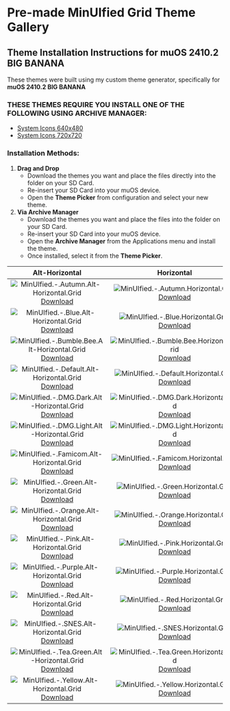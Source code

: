 # Pre-made MinUIfied Grid Theme Gallery
## Theme Installation Instructions for muOS 2410.2 BIG BANANA
These themes were built using my custom theme generator, specifically for **muOS 2410.2 BIG BANANA**

### THESE THEMES REQUIRE YOU INSTALL ONE OF THE FOLLOWING USING ARCHIVE MANAGER:
  - [System Icons 640x480](https://github.com/hmcneill46/muOS-MinUIfied-Theme-Generator/releases/download/themes-muos-v2410.2-system-icons/MinUIfied.-.System.Icons.640x480.-AM.zip)
  - [System Icons 720x720](https://github.com/hmcneill46/muOS-MinUIfied-Theme-Generator/releases/download/themes-muos-v2410.2-system-icons/MinUIfied.-.System.Icons.720x720.-AM.zip)

### Installation Methods:
1. **Drag and Drop**
   - Download the themes you want and place the  files directly into the  folder on your SD Card.
   - Re-insert your SD Card into your muOS device.
   - Open the **Theme Picker** from configuration and select your new theme.
2. **Via Archive Manager**
   - Download the themes you want and place the  files into the  folder on your SD Card.
   - Re-insert your SD Card into your muOS device.
   - Open the **Archive Manager** from the Applications menu and install the theme.
   - Once installed, select it from the **Theme Picker**.

| Alt-Horizontal | Horizontal | Vertical |
| :---: | :---: | :---: |
| ![MinUIfied.-.Autumn.Alt-Horizontal.Grid](https://github.com/hmcneill46/muOS-MinUIfied-Theme-Generator/releases/download/themes-muos-v2410.2-grid/MinUIfied.-.Autumn.Alt-Horizontal.Grid.png) <br> [Download](https://github.com/hmcneill46/muOS-MinUIfied-Theme-Generator/releases/download/themes-muos-v2410.2-grid/MinUIfied.-.Autumn.Alt-Horizontal.Grid.zip) | ![MinUIfied.-.Autumn.Horizontal.Grid](https://github.com/hmcneill46/muOS-MinUIfied-Theme-Generator/releases/download/themes-muos-v2410.2-grid/MinUIfied.-.Autumn.Horizontal.Grid.png) <br> [Download](https://github.com/hmcneill46/muOS-MinUIfied-Theme-Generator/releases/download/themes-muos-v2410.2-grid/MinUIfied.-.Autumn.Horizontal.Grid.zip) | ![MinUIfied.-.Autumn.Vertical.Grid](https://github.com/hmcneill46/muOS-MinUIfied-Theme-Generator/releases/download/themes-muos-v2410.2-grid/MinUIfied.-.Autumn.Vertical.Grid.png) <br> [Download](https://github.com/hmcneill46/muOS-MinUIfied-Theme-Generator/releases/download/themes-muos-v2410.2-grid/MinUIfied.-.Autumn.Vertical.Grid.zip) | 
| ![MinUIfied.-.Blue.Alt-Horizontal.Grid](https://github.com/hmcneill46/muOS-MinUIfied-Theme-Generator/releases/download/themes-muos-v2410.2-grid/MinUIfied.-.Blue.Alt-Horizontal.Grid.png) <br> [Download](https://github.com/hmcneill46/muOS-MinUIfied-Theme-Generator/releases/download/themes-muos-v2410.2-grid/MinUIfied.-.Blue.Alt-Horizontal.Grid.zip) | ![MinUIfied.-.Blue.Horizontal.Grid](https://github.com/hmcneill46/muOS-MinUIfied-Theme-Generator/releases/download/themes-muos-v2410.2-grid/MinUIfied.-.Blue.Horizontal.Grid.png) <br> [Download](https://github.com/hmcneill46/muOS-MinUIfied-Theme-Generator/releases/download/themes-muos-v2410.2-grid/MinUIfied.-.Blue.Horizontal.Grid.zip) | ![MinUIfied.-.Blue.Vertical.Grid](https://github.com/hmcneill46/muOS-MinUIfied-Theme-Generator/releases/download/themes-muos-v2410.2-grid/MinUIfied.-.Blue.Vertical.Grid.png) <br> [Download](https://github.com/hmcneill46/muOS-MinUIfied-Theme-Generator/releases/download/themes-muos-v2410.2-grid/MinUIfied.-.Blue.Vertical.Grid.zip) | 
| ![MinUIfied.-.Bumble.Bee.Alt-Horizontal.Grid](https://github.com/hmcneill46/muOS-MinUIfied-Theme-Generator/releases/download/themes-muos-v2410.2-grid/MinUIfied.-.Bumble.Bee.Alt-Horizontal.Grid.png) <br> [Download](https://github.com/hmcneill46/muOS-MinUIfied-Theme-Generator/releases/download/themes-muos-v2410.2-grid/MinUIfied.-.Bumble.Bee.Alt-Horizontal.Grid.zip) | ![MinUIfied.-.Bumble.Bee.Horizontal.Grid](https://github.com/hmcneill46/muOS-MinUIfied-Theme-Generator/releases/download/themes-muos-v2410.2-grid/MinUIfied.-.Bumble.Bee.Horizontal.Grid.png) <br> [Download](https://github.com/hmcneill46/muOS-MinUIfied-Theme-Generator/releases/download/themes-muos-v2410.2-grid/MinUIfied.-.Bumble.Bee.Horizontal.Grid.zip) | ![MinUIfied.-.Bumble.Bee.Vertical.Grid](https://github.com/hmcneill46/muOS-MinUIfied-Theme-Generator/releases/download/themes-muos-v2410.2-grid/MinUIfied.-.Bumble.Bee.Vertical.Grid.png) <br> [Download](https://github.com/hmcneill46/muOS-MinUIfied-Theme-Generator/releases/download/themes-muos-v2410.2-grid/MinUIfied.-.Bumble.Bee.Vertical.Grid.zip) | 
| ![MinUIfied.-.Default.Alt-Horizontal.Grid](https://github.com/hmcneill46/muOS-MinUIfied-Theme-Generator/releases/download/themes-muos-v2410.2-grid/MinUIfied.-.Default.Alt-Horizontal.Grid.png) <br> [Download](https://github.com/hmcneill46/muOS-MinUIfied-Theme-Generator/releases/download/themes-muos-v2410.2-grid/MinUIfied.-.Default.Alt-Horizontal.Grid.zip) | ![MinUIfied.-.Default.Horizontal.Grid](https://github.com/hmcneill46/muOS-MinUIfied-Theme-Generator/releases/download/themes-muos-v2410.2-grid/MinUIfied.-.Default.Horizontal.Grid.png) <br> [Download](https://github.com/hmcneill46/muOS-MinUIfied-Theme-Generator/releases/download/themes-muos-v2410.2-grid/MinUIfied.-.Default.Horizontal.Grid.zip) | ![MinUIfied.-.Default.Vertical.Grid](https://github.com/hmcneill46/muOS-MinUIfied-Theme-Generator/releases/download/themes-muos-v2410.2-grid/MinUIfied.-.Default.Vertical.Grid.png) <br> [Download](https://github.com/hmcneill46/muOS-MinUIfied-Theme-Generator/releases/download/themes-muos-v2410.2-grid/MinUIfied.-.Default.Vertical.Grid.zip) | 
| ![MinUIfied.-.DMG.Dark.Alt-Horizontal.Grid](https://github.com/hmcneill46/muOS-MinUIfied-Theme-Generator/releases/download/themes-muos-v2410.2-grid/MinUIfied.-.DMG.Dark.Alt-Horizontal.Grid.png) <br> [Download](https://github.com/hmcneill46/muOS-MinUIfied-Theme-Generator/releases/download/themes-muos-v2410.2-grid/MinUIfied.-.DMG.Dark.Alt-Horizontal.Grid.zip) | ![MinUIfied.-.DMG.Dark.Horizontal.Grid](https://github.com/hmcneill46/muOS-MinUIfied-Theme-Generator/releases/download/themes-muos-v2410.2-grid/MinUIfied.-.DMG.Dark.Horizontal.Grid.png) <br> [Download](https://github.com/hmcneill46/muOS-MinUIfied-Theme-Generator/releases/download/themes-muos-v2410.2-grid/MinUIfied.-.DMG.Dark.Horizontal.Grid.zip) | ![MinUIfied.-.DMG.Dark.Vertical.Grid](https://github.com/hmcneill46/muOS-MinUIfied-Theme-Generator/releases/download/themes-muos-v2410.2-grid/MinUIfied.-.DMG.Dark.Vertical.Grid.png) <br> [Download](https://github.com/hmcneill46/muOS-MinUIfied-Theme-Generator/releases/download/themes-muos-v2410.2-grid/MinUIfied.-.DMG.Dark.Vertical.Grid.zip) | 
| ![MinUIfied.-.DMG.Light.Alt-Horizontal.Grid](https://github.com/hmcneill46/muOS-MinUIfied-Theme-Generator/releases/download/themes-muos-v2410.2-grid/MinUIfied.-.DMG.Light.Alt-Horizontal.Grid.png) <br> [Download](https://github.com/hmcneill46/muOS-MinUIfied-Theme-Generator/releases/download/themes-muos-v2410.2-grid/MinUIfied.-.DMG.Light.Alt-Horizontal.Grid.zip) | ![MinUIfied.-.DMG.Light.Horizontal.Grid](https://github.com/hmcneill46/muOS-MinUIfied-Theme-Generator/releases/download/themes-muos-v2410.2-grid/MinUIfied.-.DMG.Light.Horizontal.Grid.png) <br> [Download](https://github.com/hmcneill46/muOS-MinUIfied-Theme-Generator/releases/download/themes-muos-v2410.2-grid/MinUIfied.-.DMG.Light.Horizontal.Grid.zip) | ![MinUIfied.-.DMG.Light.Vertical.Grid](https://github.com/hmcneill46/muOS-MinUIfied-Theme-Generator/releases/download/themes-muos-v2410.2-grid/MinUIfied.-.DMG.Light.Vertical.Grid.png) <br> [Download](https://github.com/hmcneill46/muOS-MinUIfied-Theme-Generator/releases/download/themes-muos-v2410.2-grid/MinUIfied.-.DMG.Light.Vertical.Grid.zip) | 
| ![MinUIfied.-.Famicom.Alt-Horizontal.Grid](https://github.com/hmcneill46/muOS-MinUIfied-Theme-Generator/releases/download/themes-muos-v2410.2-grid/MinUIfied.-.Famicom.Alt-Horizontal.Grid.png) <br> [Download](https://github.com/hmcneill46/muOS-MinUIfied-Theme-Generator/releases/download/themes-muos-v2410.2-grid/MinUIfied.-.Famicom.Alt-Horizontal.Grid.zip) | ![MinUIfied.-.Famicom.Horizontal.Grid](https://github.com/hmcneill46/muOS-MinUIfied-Theme-Generator/releases/download/themes-muos-v2410.2-grid/MinUIfied.-.Famicom.Horizontal.Grid.png) <br> [Download](https://github.com/hmcneill46/muOS-MinUIfied-Theme-Generator/releases/download/themes-muos-v2410.2-grid/MinUIfied.-.Famicom.Horizontal.Grid.zip) | ![MinUIfied.-.Famicom.Vertical.Grid](https://github.com/hmcneill46/muOS-MinUIfied-Theme-Generator/releases/download/themes-muos-v2410.2-grid/MinUIfied.-.Famicom.Vertical.Grid.png) <br> [Download](https://github.com/hmcneill46/muOS-MinUIfied-Theme-Generator/releases/download/themes-muos-v2410.2-grid/MinUIfied.-.Famicom.Vertical.Grid.zip) | 
| ![MinUIfied.-.Green.Alt-Horizontal.Grid](https://github.com/hmcneill46/muOS-MinUIfied-Theme-Generator/releases/download/themes-muos-v2410.2-grid/MinUIfied.-.Green.Alt-Horizontal.Grid.png) <br> [Download](https://github.com/hmcneill46/muOS-MinUIfied-Theme-Generator/releases/download/themes-muos-v2410.2-grid/MinUIfied.-.Green.Alt-Horizontal.Grid.zip) | ![MinUIfied.-.Green.Horizontal.Grid](https://github.com/hmcneill46/muOS-MinUIfied-Theme-Generator/releases/download/themes-muos-v2410.2-grid/MinUIfied.-.Green.Horizontal.Grid.png) <br> [Download](https://github.com/hmcneill46/muOS-MinUIfied-Theme-Generator/releases/download/themes-muos-v2410.2-grid/MinUIfied.-.Green.Horizontal.Grid.zip) | ![MinUIfied.-.Green.Vertical.Grid](https://github.com/hmcneill46/muOS-MinUIfied-Theme-Generator/releases/download/themes-muos-v2410.2-grid/MinUIfied.-.Green.Vertical.Grid.png) <br> [Download](https://github.com/hmcneill46/muOS-MinUIfied-Theme-Generator/releases/download/themes-muos-v2410.2-grid/MinUIfied.-.Green.Vertical.Grid.zip) | 
| ![MinUIfied.-.Orange.Alt-Horizontal.Grid](https://github.com/hmcneill46/muOS-MinUIfied-Theme-Generator/releases/download/themes-muos-v2410.2-grid/MinUIfied.-.Orange.Alt-Horizontal.Grid.png) <br> [Download](https://github.com/hmcneill46/muOS-MinUIfied-Theme-Generator/releases/download/themes-muos-v2410.2-grid/MinUIfied.-.Orange.Alt-Horizontal.Grid.zip) | ![MinUIfied.-.Orange.Horizontal.Grid](https://github.com/hmcneill46/muOS-MinUIfied-Theme-Generator/releases/download/themes-muos-v2410.2-grid/MinUIfied.-.Orange.Horizontal.Grid.png) <br> [Download](https://github.com/hmcneill46/muOS-MinUIfied-Theme-Generator/releases/download/themes-muos-v2410.2-grid/MinUIfied.-.Orange.Horizontal.Grid.zip) | ![MinUIfied.-.Orange.Vertical.Grid](https://github.com/hmcneill46/muOS-MinUIfied-Theme-Generator/releases/download/themes-muos-v2410.2-grid/MinUIfied.-.Orange.Vertical.Grid.png) <br> [Download](https://github.com/hmcneill46/muOS-MinUIfied-Theme-Generator/releases/download/themes-muos-v2410.2-grid/MinUIfied.-.Orange.Vertical.Grid.zip) | 
| ![MinUIfied.-.Pink.Alt-Horizontal.Grid](https://github.com/hmcneill46/muOS-MinUIfied-Theme-Generator/releases/download/themes-muos-v2410.2-grid/MinUIfied.-.Pink.Alt-Horizontal.Grid.png) <br> [Download](https://github.com/hmcneill46/muOS-MinUIfied-Theme-Generator/releases/download/themes-muos-v2410.2-grid/MinUIfied.-.Pink.Alt-Horizontal.Grid.zip) | ![MinUIfied.-.Pink.Horizontal.Grid](https://github.com/hmcneill46/muOS-MinUIfied-Theme-Generator/releases/download/themes-muos-v2410.2-grid/MinUIfied.-.Pink.Horizontal.Grid.png) <br> [Download](https://github.com/hmcneill46/muOS-MinUIfied-Theme-Generator/releases/download/themes-muos-v2410.2-grid/MinUIfied.-.Pink.Horizontal.Grid.zip) | ![MinUIfied.-.Pink.Vertical.Grid](https://github.com/hmcneill46/muOS-MinUIfied-Theme-Generator/releases/download/themes-muos-v2410.2-grid/MinUIfied.-.Pink.Vertical.Grid.png) <br> [Download](https://github.com/hmcneill46/muOS-MinUIfied-Theme-Generator/releases/download/themes-muos-v2410.2-grid/MinUIfied.-.Pink.Vertical.Grid.zip) | 
| ![MinUIfied.-.Purple.Alt-Horizontal.Grid](https://github.com/hmcneill46/muOS-MinUIfied-Theme-Generator/releases/download/themes-muos-v2410.2-grid/MinUIfied.-.Purple.Alt-Horizontal.Grid.png) <br> [Download](https://github.com/hmcneill46/muOS-MinUIfied-Theme-Generator/releases/download/themes-muos-v2410.2-grid/MinUIfied.-.Purple.Alt-Horizontal.Grid.zip) | ![MinUIfied.-.Purple.Horizontal.Grid](https://github.com/hmcneill46/muOS-MinUIfied-Theme-Generator/releases/download/themes-muos-v2410.2-grid/MinUIfied.-.Purple.Horizontal.Grid.png) <br> [Download](https://github.com/hmcneill46/muOS-MinUIfied-Theme-Generator/releases/download/themes-muos-v2410.2-grid/MinUIfied.-.Purple.Horizontal.Grid.zip) | ![MinUIfied.-.Purple.Vertical.Grid](https://github.com/hmcneill46/muOS-MinUIfied-Theme-Generator/releases/download/themes-muos-v2410.2-grid/MinUIfied.-.Purple.Vertical.Grid.png) <br> [Download](https://github.com/hmcneill46/muOS-MinUIfied-Theme-Generator/releases/download/themes-muos-v2410.2-grid/MinUIfied.-.Purple.Vertical.Grid.zip) | 
| ![MinUIfied.-.Red.Alt-Horizontal.Grid](https://github.com/hmcneill46/muOS-MinUIfied-Theme-Generator/releases/download/themes-muos-v2410.2-grid/MinUIfied.-.Red.Alt-Horizontal.Grid.png) <br> [Download](https://github.com/hmcneill46/muOS-MinUIfied-Theme-Generator/releases/download/themes-muos-v2410.2-grid/MinUIfied.-.Red.Alt-Horizontal.Grid.zip) | ![MinUIfied.-.Red.Horizontal.Grid](https://github.com/hmcneill46/muOS-MinUIfied-Theme-Generator/releases/download/themes-muos-v2410.2-grid/MinUIfied.-.Red.Horizontal.Grid.png) <br> [Download](https://github.com/hmcneill46/muOS-MinUIfied-Theme-Generator/releases/download/themes-muos-v2410.2-grid/MinUIfied.-.Red.Horizontal.Grid.zip) | ![MinUIfied.-.Red.Vertical.Grid](https://github.com/hmcneill46/muOS-MinUIfied-Theme-Generator/releases/download/themes-muos-v2410.2-grid/MinUIfied.-.Red.Vertical.Grid.png) <br> [Download](https://github.com/hmcneill46/muOS-MinUIfied-Theme-Generator/releases/download/themes-muos-v2410.2-grid/MinUIfied.-.Red.Vertical.Grid.zip) | 
| ![MinUIfied.-.SNES.Alt-Horizontal.Grid](https://github.com/hmcneill46/muOS-MinUIfied-Theme-Generator/releases/download/themes-muos-v2410.2-grid/MinUIfied.-.SNES.Alt-Horizontal.Grid.png) <br> [Download](https://github.com/hmcneill46/muOS-MinUIfied-Theme-Generator/releases/download/themes-muos-v2410.2-grid/MinUIfied.-.SNES.Alt-Horizontal.Grid.zip) | ![MinUIfied.-.SNES.Horizontal.Grid](https://github.com/hmcneill46/muOS-MinUIfied-Theme-Generator/releases/download/themes-muos-v2410.2-grid/MinUIfied.-.SNES.Horizontal.Grid.png) <br> [Download](https://github.com/hmcneill46/muOS-MinUIfied-Theme-Generator/releases/download/themes-muos-v2410.2-grid/MinUIfied.-.SNES.Horizontal.Grid.zip) | ![MinUIfied.-.SNES.Vertical.Grid](https://github.com/hmcneill46/muOS-MinUIfied-Theme-Generator/releases/download/themes-muos-v2410.2-grid/MinUIfied.-.SNES.Vertical.Grid.png) <br> [Download](https://github.com/hmcneill46/muOS-MinUIfied-Theme-Generator/releases/download/themes-muos-v2410.2-grid/MinUIfied.-.SNES.Vertical.Grid.zip) | 
| ![MinUIfied.-.Tea.Green.Alt-Horizontal.Grid](https://github.com/hmcneill46/muOS-MinUIfied-Theme-Generator/releases/download/themes-muos-v2410.2-grid/MinUIfied.-.Tea.Green.Alt-Horizontal.Grid.png) <br> [Download](https://github.com/hmcneill46/muOS-MinUIfied-Theme-Generator/releases/download/themes-muos-v2410.2-grid/MinUIfied.-.Tea.Green.Alt-Horizontal.Grid.zip) | ![MinUIfied.-.Tea.Green.Horizontal.Grid](https://github.com/hmcneill46/muOS-MinUIfied-Theme-Generator/releases/download/themes-muos-v2410.2-grid/MinUIfied.-.Tea.Green.Horizontal.Grid.png) <br> [Download](https://github.com/hmcneill46/muOS-MinUIfied-Theme-Generator/releases/download/themes-muos-v2410.2-grid/MinUIfied.-.Tea.Green.Horizontal.Grid.zip) | ![MinUIfied.-.Tea.Green.Vertical.Grid](https://github.com/hmcneill46/muOS-MinUIfied-Theme-Generator/releases/download/themes-muos-v2410.2-grid/MinUIfied.-.Tea.Green.Vertical.Grid.png) <br> [Download](https://github.com/hmcneill46/muOS-MinUIfied-Theme-Generator/releases/download/themes-muos-v2410.2-grid/MinUIfied.-.Tea.Green.Vertical.Grid.zip) | 
| ![MinUIfied.-.Yellow.Alt-Horizontal.Grid](https://github.com/hmcneill46/muOS-MinUIfied-Theme-Generator/releases/download/themes-muos-v2410.2-grid/MinUIfied.-.Yellow.Alt-Horizontal.Grid.png) <br> [Download](https://github.com/hmcneill46/muOS-MinUIfied-Theme-Generator/releases/download/themes-muos-v2410.2-grid/MinUIfied.-.Yellow.Alt-Horizontal.Grid.zip) | ![MinUIfied.-.Yellow.Horizontal.Grid](https://github.com/hmcneill46/muOS-MinUIfied-Theme-Generator/releases/download/themes-muos-v2410.2-grid/MinUIfied.-.Yellow.Horizontal.Grid.png) <br> [Download](https://github.com/hmcneill46/muOS-MinUIfied-Theme-Generator/releases/download/themes-muos-v2410.2-grid/MinUIfied.-.Yellow.Horizontal.Grid.zip) | ![MinUIfied.-.Yellow.Vertical.Grid](https://github.com/hmcneill46/muOS-MinUIfied-Theme-Generator/releases/download/themes-muos-v2410.2-grid/MinUIfied.-.Yellow.Vertical.Grid.png) <br> [Download](https://github.com/hmcneill46/muOS-MinUIfied-Theme-Generator/releases/download/themes-muos-v2410.2-grid/MinUIfied.-.Yellow.Vertical.Grid.zip) | 
